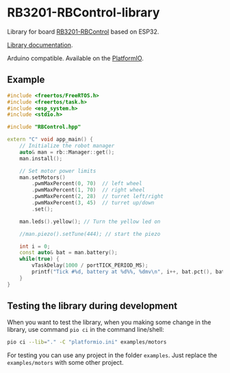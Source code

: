 # RB3201-RBControl-library

Library for board [RB3201-RBControl](https://github.com/RoboticsBrno/RB3201-RBControl) based on ESP32.

[Library documentation](https://roboticsbrno.github.io/RB3201-RBControl-library/).

Arduino compatible. Available on the [PlatformIO](https://platformio.org/lib/show/5532/RB3201-RBControl).

## Example

```cpp
#include <freertos/FreeRTOS.h>
#include <freertos/task.h>
#include <esp_system.h>
#include <stdio.h>

#include "RBControl.hpp"

extern "C" void app_main() {
    // Initialize the robot manager
    auto& man = rb::Manager::get();
    man.install();

    // Set motor power limits
    man.setMotors()
        .pwmMaxPercent(0, 70)  // left wheel
        .pwmMaxPercent(1, 70)  // right wheel
        .pwmMaxPercent(2, 28)  // turret left/right
        .pwmMaxPercent(3, 45)  // turret up/down
        .set();

    man.leds().yellow(); // Turn the yellow led on

    //man.piezo().setTune(444); // start the piezo

    int i = 0;
    const auto& bat = man.battery();
    while(true) {
        vTaskDelay(1000 / portTICK_PERIOD_MS);
        printf("Tick #%d, battery at %d%%, %dmv\n", i++, bat.pct(), bat.voltageMv());
    }
}

```

## Testing the library during development

When you want to test the library, when you making some change in the library, use command `pio ci` in the command line/shell:

```sh
pio ci --lib="." -C "platformio.ini" examples/motors
```

For testing you can use any project in the folder `examples`. Just replace the `examples/motors` with some other project.
